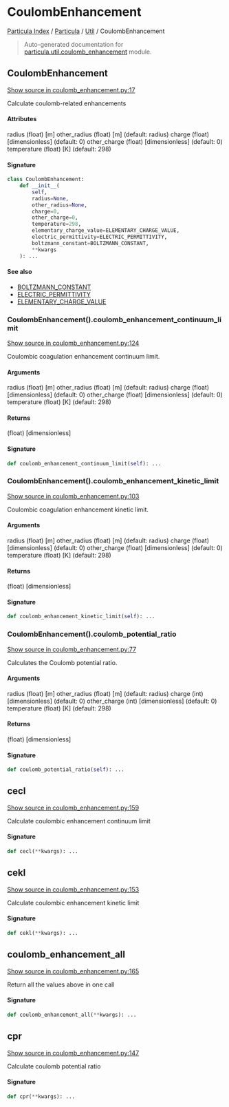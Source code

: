 # CoulombEnhancement

[Particula Index](../../README.md#particula-index) / [Particula](../index.md#particula) / [Util](./index.md#util) / CoulombEnhancement

> Auto-generated documentation for [particula.util.coulomb_enhancement](https://github.com/Gorkowski/particula/blob/main/particula/util/coulomb_enhancement.py) module.

## CoulombEnhancement

[Show source in coulomb_enhancement.py:17](https://github.com/Gorkowski/particula/blob/main/particula/util/coulomb_enhancement.py#L17)

Calculate coulomb-related enhancements

#### Attributes

radius          (float) [m]
other_radius    (float) [m]             (default: radius)
charge          (float) [dimensionless] (default: 0)
other_charge    (float) [dimensionless] (default: 0)
temperature     (float) [K]             (default: 298)

#### Signature

```python
class CoulombEnhancement:
    def __init__(
        self,
        radius=None,
        other_radius=None,
        charge=0,
        other_charge=0,
        temperature=298,
        elementary_charge_value=ELEMENTARY_CHARGE_VALUE,
        electric_permittivity=ELECTRIC_PERMITTIVITY,
        boltzmann_constant=BOLTZMANN_CONSTANT,
        **kwargs
    ): ...
```

#### See also

- [BOLTZMANN_CONSTANT](../constants.md#boltzmann_constant)
- [ELECTRIC_PERMITTIVITY](../constants.md#electric_permittivity)
- [ELEMENTARY_CHARGE_VALUE](../constants.md#elementary_charge_value)

### CoulombEnhancement().coulomb_enhancement_continuum_limit

[Show source in coulomb_enhancement.py:124](https://github.com/Gorkowski/particula/blob/main/particula/util/coulomb_enhancement.py#L124)

Coulombic coagulation enhancement continuum limit.

#### Arguments

radius          (float) [m]
other_radius    (float) [m]             (default: radius)
charge          (float) [dimensionless] (default: 0)
other_charge    (float) [dimensionless] (default: 0)
temperature     (float) [K]             (default: 298)

#### Returns

(float) [dimensionless]

#### Signature

```python
def coulomb_enhancement_continuum_limit(self): ...
```

### CoulombEnhancement().coulomb_enhancement_kinetic_limit

[Show source in coulomb_enhancement.py:103](https://github.com/Gorkowski/particula/blob/main/particula/util/coulomb_enhancement.py#L103)

Coulombic coagulation enhancement kinetic limit.

#### Arguments

radius          (float) [m]
other_radius    (float) [m]             (default: radius)
charge          (float) [dimensionless] (default: 0)
other_charge    (float) [dimensionless] (default: 0)
temperature     (float) [K]             (default: 298)

#### Returns

(float) [dimensionless]

#### Signature

```python
def coulomb_enhancement_kinetic_limit(self): ...
```

### CoulombEnhancement().coulomb_potential_ratio

[Show source in coulomb_enhancement.py:77](https://github.com/Gorkowski/particula/blob/main/particula/util/coulomb_enhancement.py#L77)

Calculates the Coulomb potential ratio.

#### Arguments

radius          (float) [m]
other_radius    (float) [m]             (default: radius)
charge          (int)   [dimensionless] (default: 0)
other_charge    (int)   [dimensionless] (default: 0)
temperature     (float) [K]             (default: 298)

#### Returns

(float) [dimensionless]

#### Signature

```python
def coulomb_potential_ratio(self): ...
```



## cecl

[Show source in coulomb_enhancement.py:159](https://github.com/Gorkowski/particula/blob/main/particula/util/coulomb_enhancement.py#L159)

Calculate coulombic enhancement continuum limit

#### Signature

```python
def cecl(**kwargs): ...
```



## cekl

[Show source in coulomb_enhancement.py:153](https://github.com/Gorkowski/particula/blob/main/particula/util/coulomb_enhancement.py#L153)

Calculate coulombic enhancement kinetic limit

#### Signature

```python
def cekl(**kwargs): ...
```



## coulomb_enhancement_all

[Show source in coulomb_enhancement.py:165](https://github.com/Gorkowski/particula/blob/main/particula/util/coulomb_enhancement.py#L165)

Return all the values above in one call

#### Signature

```python
def coulomb_enhancement_all(**kwargs): ...
```



## cpr

[Show source in coulomb_enhancement.py:147](https://github.com/Gorkowski/particula/blob/main/particula/util/coulomb_enhancement.py#L147)

Calculate coulomb potential ratio

#### Signature

```python
def cpr(**kwargs): ...
```
